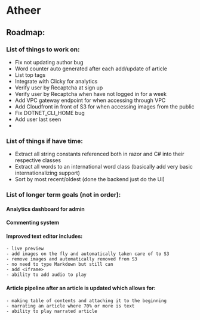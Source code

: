 # Atheer
## Roadmap:
### List of things to work on:
- Fix not updating author bug
- Word counter auto generated after each add/update of article
- List top tags
- Integrate with Clicky for analytics
- Verify user by Recaptcha at sign up
- Verify user by Recaptcha when have not logged in for a week
- Add VPC gateway endpoint for when accessing through VPC
- Add Cloudfront in front of S3 for when accessing images from the public 
- Fix DOTNET_CLI_HOME bug
- Add user last seen
- 

### List of things if have time:
- Extract all string constants referenced both in razor and C# into their respective classes
- Extract all words to an international word class (basically add very basic internationalizing support)
- Sort by most recent/oldest (done the backend just do the UI)

### List of longer term goals (not in order):

#### Analytics dashboard for admin
#### Commenting system
#### Improved text editor includes:
    - live preview
    - add images on the fly and automatically taken care of to S3
    - remove images and automatically removed from S3
    - no need to type Markdown but still can
    - add <iframe>
    - ability to add audio to play
#### Article pipeline after an article is updated which allows for:
    - making table of contents and attaching it to the beginning
    - narrating an article where 70% or more is text
    - ability to play narrated article